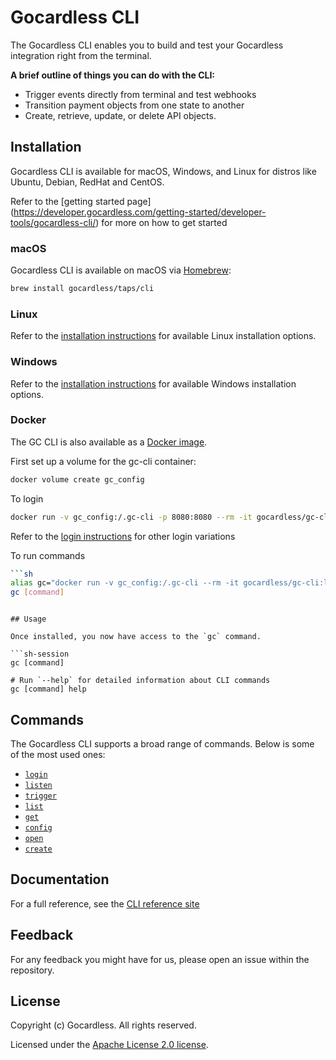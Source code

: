 # Gocardless CLI

The Gocardless CLI enables you to build and test your Gocardless integration right from the terminal.

**A brief outline of things you can do with the CLI:**

- Trigger events directly from terminal and test webhooks 
- Transition payment objects from one state to another
- Create, retrieve, update, or delete API objects.

## Installation

Gocardless CLI is available for macOS, Windows, and Linux for distros like Ubuntu, Debian, RedHat and CentOS.

Refer to the [getting started page] (https://developer.gocardless.com/getting-started/developer-tools/gocardless-cli/) for more on how to get started

### macOS

Gocardless CLI is available on macOS via [Homebrew](https://brew.sh/):

```sh
brew install gocardless/taps/cli
```

### Linux

Refer to the [installation instructions](https://developer.gocardless.com/cli-reference#installation) for available Linux installation options.

### Windows

Refer to the [installation instructions](https://developer.gocardless.com/cli-reference#installation) for available Windows installation options.

### Docker

The GC CLI is also available as a [Docker image](https://hub.docker.com/r/gocardless/gc-cli).

First set up a volume for the gc-cli container:

```sh
docker volume create gc_config
```

To login

```sh
docker run -v gc_config:/.gc-cli -p 8080:8080 --rm -it gocardless/gc-cli:latest login
```

Refer to the [login instructions](https://developer.gocardless.com/cli-reference/gc_login) for other login variations

To run commands

```sh
```sh
alias gc="docker run -v gc_config:/.gc-cli --rm -it gocardless/gc-cli:latest"
gc [command]
```
```

## Usage

Once installed, you now have access to the `gc` command.

```sh-session
gc [command]

# Run `--help` for detailed information about CLI commands
gc [command] help
```

## Commands

The Gocardless CLI supports a broad range of commands. Below is some of the most used ones:
- [`login`](https://developer.gocardless.com/cli-reference/gc_login/)
- [`listen`](https://developer.gocardless.com/cli-reference/gc_listen/)
- [`trigger`](https://developer.gocardless.com/cli-reference/gc_trigger/)
- [`list`](https://developer.gocardless.com/cli-reference/gc_list/)
- [`get`](https://developer.gocardless.com/cli-reference/gc_get/)
- [`config`](https://developer.gocardless.com/cli-reference/gc_config/)
- [`open`](https://developer.gocardless.com/cli-reference/gc_open/)
- [`create`](https://developer.gocardless.com/cli-reference/gc_create/)

## Documentation

For a full reference, see the [CLI reference site](https://developer.gocardless-staging.io/cli-reference)

## Feedback

For any feedback you might have for us, please open an issue within the repository.

## License
Copyright (c) Gocardless. All rights reserved.

Licensed under the [Apache License 2.0 license](LICENSE).
